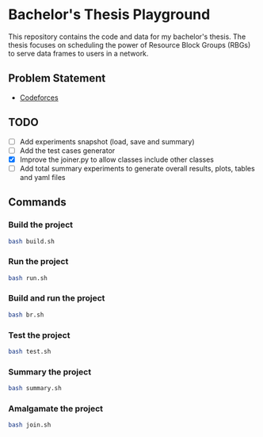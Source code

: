 # Bachelor's Thesis Playground

This repository contains the code and data for my bachelor's thesis. The thesis focuses on scheduling the power of Resource Block Groups (RBGs) to serve data frames to users in a network.

## Problem Statement

-   [Codeforces](https://codeforces.com/contest/1885/problem/A)

## TODO

-   [ ] Add experiments snapshot (load, save and summary)
-   [ ] Add the test cases generator
-   [x] Improve the joiner.py to allow classes include other classes
-   [ ] Add total summary experiments to generate overall results, plots, tables and yaml files

## Commands

### Build the project

```bash
bash build.sh
```

### Run the project

```bash
bash run.sh
```

### Build and run the project

```bash
bash br.sh
```

### Test the project

```bash
bash test.sh
```

### Summary the project

```bash
bash summary.sh
```

### Amalgamate the project

```bash
bash join.sh
```
